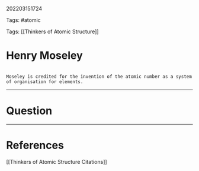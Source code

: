202203151724

Tags: #atomic

Tags: [[Thinkers of Atomic Structure]]

# Henry Moseley
```ad-tldr

Moseley is credited for the invention of the atomic number as a system of organisation for elements. 

```

---
# Question


---
# References
[[Thinkers of Atomic Structure Citations]]